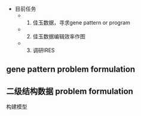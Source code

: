 
- 目前任务
	- 1. 佳玉数据，寻求gene pattern or program
	- 2. 佳玉数据编辑效率作图
	- 3. 调研IRES

## gene pattern problem formulation

## 二级结构数据  problem formulation

构建模型
